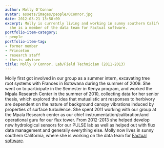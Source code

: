 ```yaml
---
author: Molly O'Connor
avatar: assets/images/people/OConnor.jpg
date: 2012-03-21 13:58:09
excerpt: Molly is currently living and working in sunny southern California, where
  she is a member of the data team for Factual software.
portfolio-item-category:
- people
portfolio-item-tag:
- former member
- Princeton
- research staff
- thesis advisee
title: Molly O'Connor, Lab/Field Technician (2011-2013)
---
```


 

Molly first got involved in our group as a summer intern, excavating tree root systems with Frances in Botswana during the summer of 2009. She went on to participate in the Semester in Kenya program, and worked the Mpala Research Center in the summer of 2010, collecting data for her senior thesis, which explored the idea that mutualistic ant responses to herbivory are dependent on the nature of background canopy vibrations induced by properties of surface turbulence. She spent 2011 working with our group at the Mpala Research center as our chief instrumentation/calibration/and operational guru for our flux tower. From 2012-2013 she helped develop new hydrological sensors for our PULSE lab as well as helped out with flux data management and generally everything else. Molly now lives in sunny southern California, where she is working on the data team for [Factual software](http://www.factual.com).